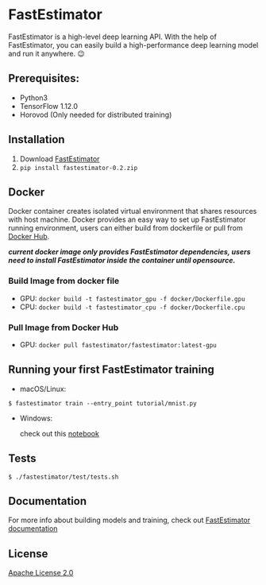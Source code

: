 # FastEstimator 

FastEstimator is a high-level deep learning API. With the help of FastEstimator, you can easily build a high-performance deep learning model and run it anywhere. :wink:

## Prerequisites:
* Python3
* TensorFlow 1.12.0
* Horovod (Only needed for distributed training)

## Installation
1. Download [FastEstimator](https://github.build.ge.com/edisonaitk/fastestimator/archive/v0.2.zip)
2. `pip install fastestimator-0.2.zip`

## Docker
Docker container creates isolated virtual environment that shares resources with host machine. Docker provides an easy way to set up FastEstimator running environment, users can either build from dockerfile or pull from [Docker Hub](https://hub.docker.com/r/fastestimator/fastestimator/tags).

___current docker image only provides FastEstimator dependencies, users need to install FastEstimator inside the container until opensource.___

### Build Image from docker file
* GPU: `docker build -t fastestimator_gpu -f docker/Dockerfile.gpu`
* CPU: `docker build -t fastestimator_cpu -f docker/Dockerfile.cpu`

### Pull Image from Docker Hub
* GPU: `docker pull fastestimator/fastestimator:latest-gpu`

## Running your first FastEstimator training
* macOS/Linux:
```
$ fastestimator train --entry_point tutorial/mnist.py
```
* Windows:

    check out this [notebook](https://github.build.ge.com/edisonaitk/fastestimator/blob/master/tutorial/mnist.ipynb)

## Tests
```
$ ./fastestimator/test/tests.sh
```

## Documentation
For more info about building models and training, check  out [FastEstimator documentation](https://github.build.ge.com/pages/edisonaitk/fastestimator/)

## License
[Apache License 2.0](https://github.build.ge.com/edisonaitk/fastestimator/blob/master/LICENSE)
